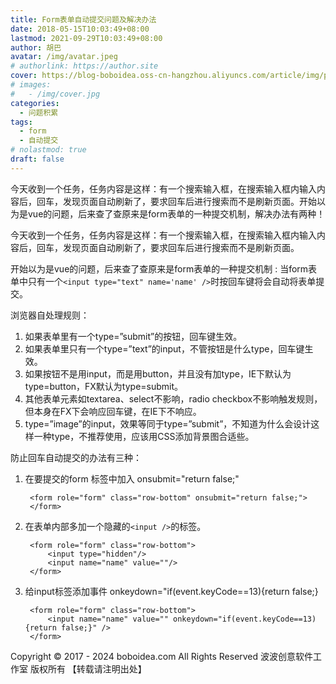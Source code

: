 ```yaml
---
title: Form表单自动提交问题及解决办法
date: 2018-05-15T10:03:49+08:00
lastmod: 2021-09-29T10:03:49+08:00
author: 胡巴
avatar: /img/avatar.jpeg
# authorlink: https://author.site
cover: https://blog-boboidea.oss-cn-hangzhou.aliyuncs.com/article/img/posts/Form表单自动提交问题及解决办法.jpg
# images:
#   - /img/cover.jpg
categories:
  - 问题积累
tags:
  - form
  - 自动提交
# nolastmod: true
draft: false
---
```


今天收到一个任务，任务内容是这样：有一个搜索输入框，在搜索输入框内输入内容后，回车，发现页面自动刷新了，要求回车后进行搜索而不是刷新页面。开始以为是vue的问题，后来查了查原来是form表单的一种提交机制，解决办法有两种！

<!--more-->

今天收到一个任务，任务内容是这样：有一个搜索输入框，在搜索输入框内输入内容后，回车，发现页面自动刷新了，要求回车后进行搜索而不是刷新页面。

开始以为是vue的问题，后来查了查原来是form表单的一种提交机制 : 当form表单中只有一个`<input type="text" name='name' />`时按回车键将会自动将表单提交。

浏览器自处理规则：

1. 如果表单里有一个type=”submit”的按钮，回车键生效。
2. 如果表单里只有一个type=”text”的input，不管按钮是什么type，回车键生效。
3. 如果按钮不是用input，而是用button，并且没有加type，IE下默认为type=button，FX默认为type=submit。
4. 其他表单元素如textarea、select不影响，radio checkbox不影响触发规则，但本身在FX下会响应回车键，在IE下不响应。
5. type=”image”的input，效果等同于type=”submit”，不知道为什么会设计这样一种type，不推荐使用，应该用CSS添加背景图合适些。

防止回车自动提交的办法有三种：

1. 在要提交的form 标签中加入 onsubmit="return false;"

        <form role="form" class="row-bottom" onsubmit="return false;">
        </form>

2. 在表单内部多加一个隐藏的`<input />`的标签。

        <form role="form" class="row-bottom">
            <input type="hidden"/>
            <input name="name" value=""/>
        </form>

3. 给input标签添加事件 onkeydown="if(event.keyCode==13){return false;}

        <form role="form" class="row-bottom">
            <input name="name" value="" onkeydown="if(event.keyCode==13){return false;}" />
        </form>

<!--declare-declare-->

Copyright &copy; 2017 - 2024 boboidea.com All Rights Reserved 波波创意软件工作室 版权所有 【转载请注明出处】

